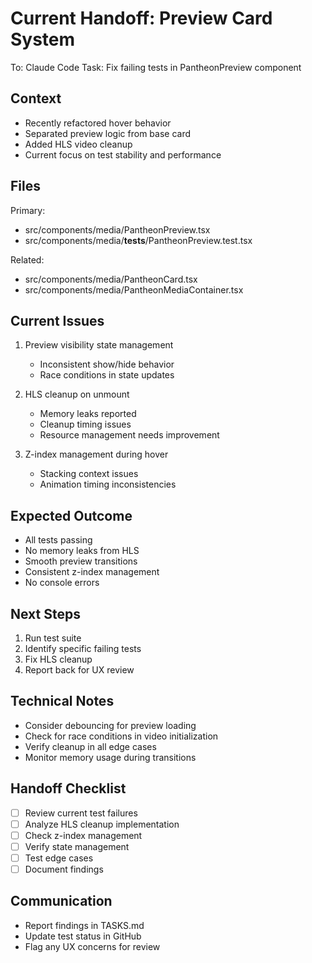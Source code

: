 # Current Handoff: Preview Card System

To: Claude Code
Task: Fix failing tests in PantheonPreview component

## Context
- Recently refactored hover behavior
- Separated preview logic from base card
- Added HLS video cleanup
- Current focus on test stability and performance

## Files
Primary:
- src/components/media/PantheonPreview.tsx
- src/components/media/__tests__/PantheonPreview.test.tsx

Related:
- src/components/media/PantheonCard.tsx
- src/components/media/PantheonMediaContainer.tsx

## Current Issues
1. Preview visibility state management
   - Inconsistent show/hide behavior
   - Race conditions in state updates

2. HLS cleanup on unmount
   - Memory leaks reported
   - Cleanup timing issues
   - Resource management needs improvement

3. Z-index management during hover
   - Stacking context issues
   - Animation timing inconsistencies

## Expected Outcome
- All tests passing
- No memory leaks from HLS
- Smooth preview transitions
- Consistent z-index management
- No console errors

## Next Steps
1. Run test suite
2. Identify specific failing tests
3. Fix HLS cleanup
4. Report back for UX review

## Technical Notes
- Consider debouncing for preview loading
- Check for race conditions in video initialization
- Verify cleanup in all edge cases
- Monitor memory usage during transitions

## Handoff Checklist
- [ ] Review current test failures
- [ ] Analyze HLS cleanup implementation
- [ ] Check z-index management
- [ ] Verify state management
- [ ] Test edge cases
- [ ] Document findings

## Communication
- Report findings in TASKS.md
- Update test status in GitHub
- Flag any UX concerns for review 